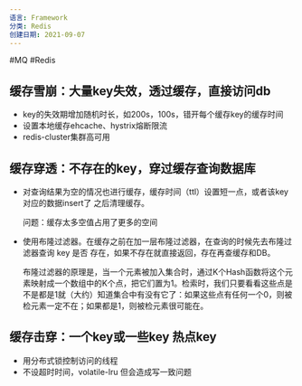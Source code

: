 ```yaml
---
语言: Framework
分类: Redis
创建日期: 2021-09-07
---
```

#MQ #Redis

## 缓存雪崩：大量key失效，透过缓存，直接访问db

-   key的失效期增加随机时长，如200s，100s，错开每个缓存key的缓存时间
-   设置本地缓存ehcache、hystrix熔断限流
-   redis-cluster集群高可用

## 缓存穿透：不存在的key，穿过缓存查询数据库

-   对查询结果为空的情况也进行缓存，缓存时间（ttl）设置短一点，或者该key对应的数据insert了 之后清理缓存。
    
    问题：缓存太多空值占用了更多的空间
    
-   使用布隆过滤器。在缓存之前在加一层布隆过滤器，在查询的时候先去布隆过滤器查询 key 是否 存在，如果不存在就直接返回，存在再查缓存和DB。
    
    布隆过滤器的原理是，当一个元素被加入集合时，通过K个Hash函数将这个元素映射成一个数组中的K个点，把它们置为1。检索时，我们只要看看这些点是不是都是1就（大约）知道集合中有没有它了：如果这些点有任何一个0，则被检元素一定不在；如果都是1，则被检元素很可能在。
    

## 缓存击穿：一个key或一些key 热点key

-   用分布式锁控制访问的线程
-   不设超时时间，volatile-lru 但会造成写一致问题